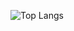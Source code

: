 ![Top Langs](https://github-readme-stats.vercel.app/api/top-langs/?username=yeonhub&layout=compact&theme=onedark)
